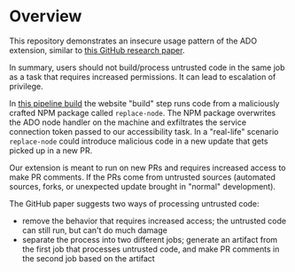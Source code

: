 # Overview

This repository demonstrates an insecure usage pattern of the ADO extension, similar to [this GitHub research paper](https://securitylab.github.com/research/github-actions-preventing-pwn-requests/).

In summary, users should not build/process untrusted code in the same job as a task that requires increased permissions. It can lead to escalation of privilege.

In [this pipeline build](https://dev.azure.com/karansin/test/_build/results?buildId=64&view=logs&j=12f1170f-54f2-53f3-20dd-22fc7dff55f9&t=7384d774-f7ca-599c-ee57-ab2c05be9247) the website "build" step runs code from a maliciously crafted NPM package called `replace-node`. The NPM package overwrites the ADO node handler on the machine and exfiltrates the service connection token passed to our accessibility task. In a "real-life" scenario `replace-node` could introduce malicious code in a new update that gets picked up in a new PR.

Our extension is meant to run on new PRs and requires increased access to make PR comments. If the PRs come from untrusted sources (automated sources, forks, or unexpected update brought in "normal" development).

The GitHub paper suggests two ways of processing untrusted code:
- remove the behavior that requires increased access; the untrusted code can still run, but can't do much damage
- separate the process into two different jobs; generate an artifact from the first job that processes untrusted code, and make PR comments in the second job based on the artifact